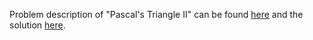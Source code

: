 Problem description of "Pascal's Triangle II" can be found [here](https://leetcode.com/problems/pascals-triangle-ii/) and the solution [here](https://github.com/aurimas13/LeetCode-HR-MAANG/blob/main/LeetCode/Python%20Solutions/Pascals%20Triangle%20II/pascals.py).
